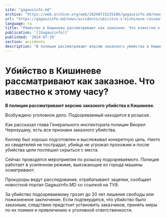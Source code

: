 ```yaml
---
site: "gagauzinfo.md"
archive: "https://web.archive.org/web/20240715235106/gagauzinfo.md/news/accidents/ubiistvo-v-kishineve-rassmatrivayut-kak-zakaznoe-chto-izvestno-k-etomu-chasu"
url: "https://gagauzinfo.md/news/accidents/ubiistvo-v-kishineve-rassmatrivayut-kak-zakaznoe-chto-izvestno-k-etomu-chasu"
language: ru
title: "Убийство в Кишиневе рассматривают как заказное. Что известно к этому часу?"
publication: '[[Gagauzinfo]]'
published: '2024-07-10'
section: accidents
description: "В полиции рассматривают версию заказного убийства в Кишиневе."
---
```


# Убийство в Кишиневе рассматривают как заказное. Что известно к этому часу?

**В полиции рассматривают версию заказного убийства в Кишиневе.**

Возбуждено уголовное дело. Подозреваемый находится в розыске.

Как рассказал глава Генерального инспектората полиции Виорел Чернэуцану, есть все признаки заказного убийства.

Киллер был хорошо подготовлен и выслеживал конкретную цель. Никто из свидетелей не пострадал, убийца не угрожал прохожим и после убийства цели поспешил скрыться с места.

Сейчас проводятся мероприятия по розыску подозреваемого. Полиция работает в усиленном режиме, выезжающие из города машины осматривают.

Прокуроры ведут расследование, отрабатывают зацепки, сообщает новостной портал Gagauzinfo.MD со ссылкой на TV8.

За убийство подозреваемому грозит до 20 лет лишения свободы или пожизненное заключение. Если подтвердится, что убийство было заказным, следствию предстоит установить заказчиков, принять меры по их поимке и привлечению к уголовной ответственности.
